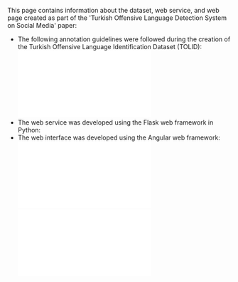 This page contains information about the dataset, web service, and web page created as part of the 'Turkish Offensive Language Detection System on Social Media' paper:
- The following annotation guidelines were followed during the creation of the Turkish Offensive Language Identification Dataset (TOLID):
  ![Alt text](images/figure1.pdf)
- The web service was developed using the Flask web framework in Python:
- The web interface was developed using the Angular web framework:
  ![Alt text](images/figure2.pdf)
  ![Alt text](images/figure2.pdf?raw=true "Title")
